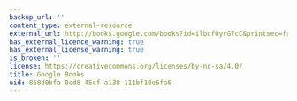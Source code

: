 ```yaml
---
backup_url: ''
content_type: external-resource
external_url: http://books.google.com/books?id=ilbcf0yrG7cC&printsec=frontcover
has_external_licence_warning: true
has_external_license_warning: true
is_broken: ''
license: https://creativecommons.org/licenses/by-nc-sa/4.0/
title: Google Books
uid: 868d0bfa-0cd8-45cf-a138-111bf10e6fa6
---
```

